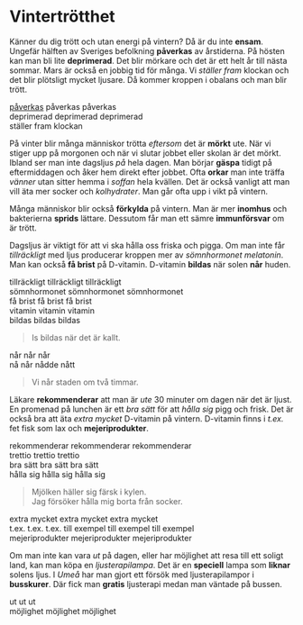 # Vintertrötthet

Känner du dig trött och utan energi på vintern? Då är du inte **ensam**. Ungefär hälften av Sveriges befolkning **påverkas** av årstiderna. På hösten kan man bli lite **deprimerad**. Det blir mörkare och det är ett helt år till nästa sommar. Mars är också en jobbig tid för många. Vi *ställer fram* klockan och det blir plötsligt mycket ljusare. Då kommer kroppen i obalans och man blir trött.

[påverkas](https://sv.wiktionary.org/wiki/p%C3%A5verka#Verb) påverkas påverkas  
deprimerad deprimerad deprimerad  
ställer fram klockan

På vinter blir många människor trötta *eftersom* det är **mörkt** ute. När vi stiger upp på morgonen och när vi slutar jobbet eller skolan är det mörkt. Ibland ser man inte dagsljus *på* hela dagen. Man börjar **gäspa** tidigt på eftermiddagen och åker hem direkt efter jobbet. Ofta **orkar** man inte träffa *vänner* utan sitter hemma i *soffan* hela kvällen. Det är också vanligt att man vill äta mer socker och *kolhydrater*. Man går ofta upp i vikt på vintern.

Många människor blir också **förkylda** på vintern. Man är mer **inomhus** och bakterierna **sprids** lättare. Dessutom får man ett sämre **immunförsvar** om är trött.

Dagsljus är viktigt för att vi ska hålla oss friska och pigga. Om man inte får *tillräckligt* med ljus producerar kroppen mer av *sömnhormonet melatonin*. Man kan också **få brist** på D-vitamin. D-vitamin **bildas** när solen **når** huden.

tillräckligt tillräckligt tillräckligt  
sömnhormonet sömnhormonet sömnhormonet  
få brist få brist få brist  
vitamin vitamin vitamin  
bildas bildas bildas  
> Is bildas när det är kallt.

når når når  
nå når nådde nått  
> Vi når staden om två timmar.

Läkare **rekommenderar** att man är *ute* 30 minuter om dagen när det är ljust. En promenad på lunchen är ett *bra sätt* för att *hålla sig* pigg och frisk. Det är också bra att äta *extra mycket* D-vitamin på vintern. D-vitamin finns i *t.ex.* fet fisk som lax och **mejeriprodukter**.

rekommenderar rekommenderar rekommenderar  
trettio trettio trettio  
bra sätt bra sätt bra sätt  
hålla sig hålla sig hålla sig
> Mjölken häller sig färsk i kylen.  
> Jag försöker hålla mig borta från socker.

extra mycket extra mycket extra mycket  
t.ex. t.ex. t.ex. till exempel till exempel till exempel  
mejeriprodukter mejeriprodukter mejeriprodukter

Om man inte kan vara *ut* på dagen, eller har möjlighet att resa till ett soligt land, kan man köpa en *ljusterapilampa*. Det är en **speciell** lampa som **liknar** solens ljus. I *Umeå* har man gjort ett försök med ljusterapilampor i **busskurer**. Där fick man **gratis** ljusterapi medan man väntade på bussen.

ut ut ut  
möjlighet möjlighet möjlighet  

<!--stackedit_data:
eyJoaXN0b3J5IjpbMzc0ODEyOTM4LC0xOTY1Mzg2NDc5LC0zMz
c0NDk5MiwtMTkxNTMxMjgyNCwxMjIxMDg3MzE0LDE4NTEwNzcz
MDAsLTYyNjAxMzQ0MCwtMjEyNDE3MDE1OSwtMTIyMTAxODI0MC
wtNTkxOTQ2MDY1XX0=
-->